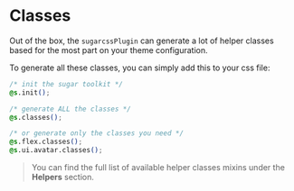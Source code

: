 <!-- This file has been generated using
     the "@coffeekraken/s-markdown-builder" package.
     !!! Do not edit it directly... -->


<!-- body -->

<!--
/**
* @name            04. Classes
* @namespace       doc
* @type            Markdown
* @platform        md
* @status          stable
* @menu            Documentation           /doc/classes
*
* @since           2.0.0
* @author    Olivier Bossel <olivier.bossel@gmail.com> (https://coffeekraken.io)
*/
-->

# Classes

Out of the box, the `sugarcssPlugin` can generate a lot of helper classes based for the most part on your theme configuration.

To generate all these classes, you can simply add this to your css file:

```css
/* init the sugar toolkit */
@s.init();

/* generate ALL the classes */
@s.classes();

/* or generate only the classes you need */
@s.flex.classes();
@s.ui.avatar.classes();

```

> You can find the full list of available helper classes mixins under the **Helpers** section.

